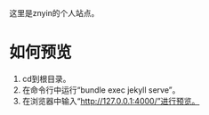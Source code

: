这里是znyin的个人站点。

# 如何预览

1. cd到根目录。
2. 在命令行中运行“bundle exec jekyll serve”。
3. 在浏览器中输入“http://127.0.0.1:4000/”进行预览。